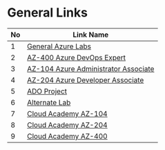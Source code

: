 # General Links

| No | Link Name |
| ------ | ------ |
| 1 | [General Azure Labs][P1Da] |
| 2 | [AZ-400 Azure DevOps Expert][P2Da] |
| 3 | [AZ-104 Azure Administrator Associate ][P3Da] |
| 4 | [AZ-204 Azure Developer Associate ][P4Da] |
| 5 | [ADO Project][P5Da] |
| 6 | [Alternate Lab][P6Da] |
| 7 | [Cloud Academy AZ-104][P7Da] |
| 8 | [Cloud Academy AZ-204][P8Da] |
| 9 | [Cloud Academy AZ-400][P9Da] |


[P1Da]: <https://www.azuredevopslabs.com>
[P2Da]: <https://learn.microsoft.com/en-us/certifications/exams/az-400>
[P3Da]: <https://learn.microsoft.com/en-us/certifications/azure-administrator/>
[P4Da]: https://learn.microsoft.com/en-us/certifications/azure-developer/<>
[P5Da]: <https://dev.azure.com/RyDoRoBoExamPrep/ExamPrep>
[P6Da]: <>
[P7Da]: <https://cloudacademy.com/learning-paths/az-104-exam-preparation-microsoft-azure-administrator-1-1332/>
[P8Da]: <https://cloudacademy.com/learning-paths/az-204-exam-preparation-developing-solutions-for-microsoft-azure-1208/>
[P9Da]: <https://cloudacademy.com/learning-paths/az-400-exam-prep-microsoft-azure-devops-solutions-1-1368/>